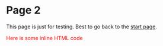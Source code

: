 # Page 2

This page is just for testing. Best to go back to the [start page](index.md).

<span style="color:red;">Here is some inline HTML code</span>
